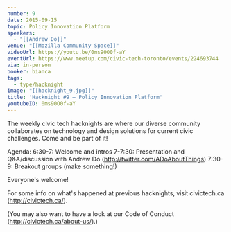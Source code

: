 ```yaml
---
number: 9
date: 2015-09-15
topic: Policy Innovation Platform
speakers:
  - "[[Andrew Do]]"
venue: "[[Mozilla Community Space]]"
videoUrl: https://youtu.be/0ms90O0f-aY
eventUrl: https://www.meetup.com/civic-tech-toronto/events/224693744
via: in-person
booker: bianca
tags:
  - type/hacknight
image: "[[hacknight_9.jpg]]"
title: 'Hacknight #9 – Policy Innovation Platform'
youtubeID: 0ms90O0f-aY
---
```


The weekly civic tech hacknights are where our diverse community collaborates on technology and design solutions for current civic challenges. Come and be part of it!

Agenda:
6:30-7: Welcome and intros
7-7:30: Presentation and Q&A/discussion with Andrew Do (http://twitter.com/ADoAboutThings)
7:30-9: Breakout groups (make something!)

Everyone's welcome!

For some info on what's happened at previous hacknights, visit civictech.ca (http://civictech.ca/).

(You may also want to have a look at our Code of Conduct (http://civictech.ca/about-us/).)